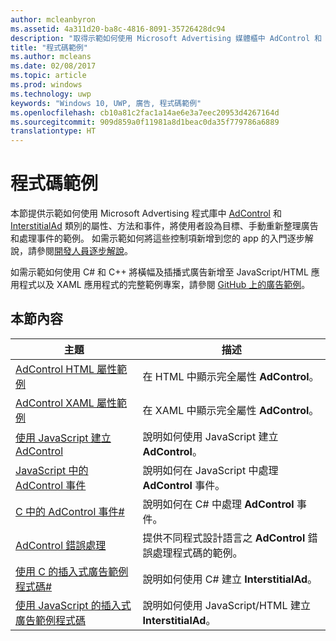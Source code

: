 ```yaml
---
author: mcleanbyron
ms.assetid: 4a311d20-ba8c-4816-8091-35726428dc94
description: "取得示範如何使用 Microsoft Advertising 媒體櫃中 AdControl 和 InterstitialAd 類別的屬性、方法和事件的其他範例。"
title: "程式碼範例"
ms.author: mcleans
ms.date: 02/08/2017
ms.topic: article
ms.prod: windows
ms.technology: uwp
keywords: "Windows 10, UWP, 廣告, 程式碼範例"
ms.openlocfilehash: cb10a81c2fac1a14ae6e3a7eec20953d4267164d
ms.sourcegitcommit: 909d859a0f11981a8d1beac0da35f779786a6889
translationtype: HT
---
```

# <a name="code-samples"></a>程式碼範例




本節提供示範如何使用 Microsoft Advertising 程式庫中 [AdControl](https://msdn.microsoft.com/library/windows/apps/microsoft.advertising.winrt.ui.adcontrol.aspx) 和 [InterstitialAd](https://msdn.microsoft.com/library/windows/apps/microsoft.advertising.winrt.ui.interstitialad.aspx) 類別的屬性、方法和事件，將使用者設為目標、手動重新整理廣告和處理事件的範例。 如需示範如何將這些控制項新增到您的 app 的入門逐步解說，請參閱[開發人員逐步解說](developer-walkthroughs.md)。

如需示範如何使用 C# 和 C++ 將橫幅及插播式廣告新增至 JavaScript/HTML 應用程式以及 XAML 應用程式的完整範例專案，請參閱 [GitHub 上的廣告範例](http://aka.ms/githubads)。

## <a name="in-this-section"></a>本節內容

|  主題    | 描述 |               
|----------|-------|
| [AdControl HTML 屬性範例](html-properties-example.md)     | 在 HTML 中顯示完全屬性 **AdControl**。        |
| [AdControl XAML 屬性範例](xaml-properties-example.md)     | 在 XAML 中顯示完全屬性 **AdControl**。        |
| [使用 JavaScript 建立 AdControl](create-an-adcontrol-in-javascript.md)     | 說明如何使用 JavaScript 建立 **AdControl**。        |
| [JavaScript 中的 AdControl 事件](adcontrol-events-in-javascript.md)     | 說明如何在 JavaScript 中處理 **AdControl** 事件。       |
| [C 中的 AdControl 事件#](adcontrol-events-in-c.md)     | 說明如何在 C# 中處理 **AdControl** 事件。       |
| [AdControl 錯誤處理](adcontrol-error-handling.md)     | 提供不同程式設計語言之 **AdControl** 錯誤處理程式碼的範例。        |
| [使用 C 的插入式廣告範例程式碼#](interstitial-ad-sample-code-in-c.md)   | 說明如何使用 C# 建立 <strong>InterstitialAd</strong>。        |
| [使用 JavaScript 的插入式廣告範例程式碼](interstitial-ad-sample-code-in-javascript.md)       | 說明如何使用 JavaScript/HTML 建立 <strong>InterstitialAd</strong>。        |



 

 

 

